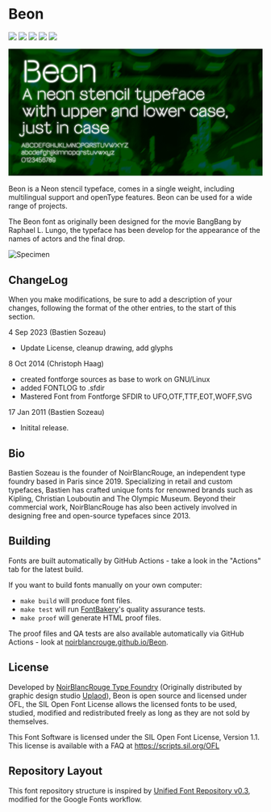 # Beon

[![][Fontbakery]](https://noirblancrouge.github.io/Beon/fontbakery/fontbakery-report.html)
[![][Universal]](https://noirblancrouge.github.io/Beon/fontbakery/fontbakery-report.html)
[![][GF Profile]](https://noirblancrouge.github.io/Beon/fontbakery/fontbakery-report.html)
[![][Outline Correctness]](https://noirblancrouge.github.io/Beon/fontbakery/fontbakery-report.html)
[![][Shaping]](https://noirblancrouge.github.io/Beon/fontbakery/fontbakery-report.html)

[Fontbakery]: https://img.shields.io/endpoint?url=https://noirblancrouge.github.io/Beon/fontbakery/overall.json
[GF Profile]: https://img.shields.io/endpoint?url=https://noirblancrouge.github.io/Beon/fontbakery/GoogleFonts.json
[Outline Correctness]: https://img.shields.io/endpoint?url=https://noirblancrouge.github.io/Beon/fontbakery/OutlineCorrectnessChecks.json
[Shaping]: https://img.shields.io/endpoint?url=https://noirblancrouge.github.io/Beon/fontbakery/ShapingChecks.json
[Universal]: https://img.shields.io/endpoint?url=https://noirblancrouge.github.io/Beon/fontbakery/Universal.json

![Cover](https://raw.githubusercontent.com/noirblancrouge/Beon/master/documentation/images/beon.jpg)

Beon is a Neon stencil typeface, comes in a single weight, including multilingual support and openType features.
Beon can be used for a wide range of projects.

The Beon font as originally been designed for the movie BangBang by Raphael L. Lungo, the typeface has been develop for the appearance of the names of actors and the final drop.

![Specimen](https://raw.githubusercontent.com/noirblancrouge/Beon/master/documentation/images/beon-charset.jpg)

## ChangeLog

When you make modifications, be sure to add a description of your changes,
following the format of the other entries, to the start of this section.

4 Sep 2023 (Bastien Sozeau)
- Update License, cleanup drawing, add glyphs

8 Oct 2014 (Christoph Haag) 
- created fontforge sources as base to work on GNU/Linux
- added FONTLOG to .sfdir
- Mastered Font from Fontforge SFDIR to 
  UFO,OTF,TTF,EOT,WOFF,SVG
  
17 Jan 2011 (Bastien Sozeau)
- Initital release.

## Bio

Bastien Sozeau is the founder of NoirBlancRouge, an independent type foundry based in Paris since 2019. Specializing in retail and custom typefaces, Bastien has crafted unique fonts for renowned brands such as Kipling, Christian Louboutin and The Olympic Museum. Beyond their commercial work, NoirBlancRouge has also been actively involved in designing free and open-source typefaces since 2013.

## Building

Fonts are built automatically by GitHub Actions - take a look in the "Actions" tab for the latest build.

If you want to build fonts manually on your own computer:

* `make build` will produce font files.
* `make test` will run [FontBakery](https://github.com/googlefonts/fontbakery)'s quality assurance tests.
* `make proof` will generate HTML proof files.

The proof files and QA tests are also available automatically via GitHub Actions - look at [noirblancrouge.github.io/Beon](https://noirblancrouge.github.io/Beon).

## License

Developed by [NoirBlancRouge Type Foundry](https://noirblancrouge.com) (Originally distributed by graphic design studio [Uplaod](https://uplaod.fr)), Beon is open source and licensed under OFL, the SIL Open Font License allows the licensed fonts to be used, studied, modified and redistributed freely as long as they are not sold by themselves.

This Font Software is licensed under the SIL Open Font License, Version 1.1.
This license is available with a FAQ at
https://scripts.sil.org/OFL

## Repository Layout

This font repository structure is inspired by [Unified Font Repository v0.3](https://github.com/unified-font-repository/Unified-Font-Repository), modified for the Google Fonts workflow.
